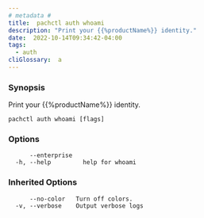 ```yaml
---
# metadata # 
title:  pachctl auth whoami
description: "Print your {{%productName%}} identity."
date:  2022-10-14T09:34:42-04:00
tags:
  - auth
cliGlossary:  a
---
```


### Synopsis

Print your {{%productName%}} identity.

```
pachctl auth whoami [flags]
```

### Options

```
      --enterprise   
  -h, --help         help for whoami
```

### Inherited Options

```
      --no-color   Turn off colors.
  -v, --verbose    Output verbose logs
```

